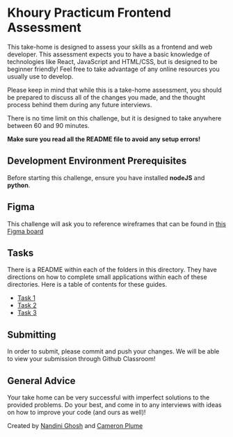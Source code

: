 # Khoury Practicum Frontend Assessment
This take-home is designed to assess your skills as a frontend and web developer. This assessment expects you to have a basic knowledge of technologies like React, JavaScript and HTML/CSS, but is designed to be beginner friendly! Feel free to take advantage of any online resources you usually use to develop. 

Please keep in mind that while this is a take-home assessment, you should be prepared to discuss all of the changes you made, and the thought process behind them during any future interviews.

There is no time limit on this challenge, but it is designed to take anywhere between 60 and 90 minutes.

**Make sure you read all the README file to avoid any setup errors!**

## Development Environment Prerequisites
Before starting this challenge, ensure you have installed **nodeJS** and **python**.

## Figma
This challenge will ask you to reference wireframes that can be found in [this Figma board](https://www.figma.com/design/1GfVyS6MgGZxWB64KSPRag/Untitled?node-id=0-1&t=0epGWkgxWP20bc2g-1)

## Tasks
There is a README within each of the folders in this directory. They have directions on how to complete small applications within each of these directories. Here is a table of contents for these guides.

- [Task 1](./task1/README.md)
- [Task 2](./task2/README.md)
- [Task 3](./task3/README.md)


## Submitting
In order to submit, please commit and push your changes. We will be able to view your submission through Github Classroom!

## General Advice
Your take home can be very successful with imperfect solutions to the provided problems. Do your best, and come in to any interviews with ideas on how to improve your code (and ours as well)!


Created by [Nandini Ghosh](https://github.com/nandini-ghosh) and [Cameron Plume](https://github.com/CamPlume1)
